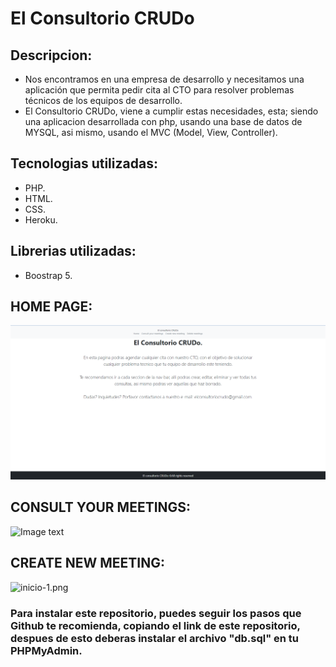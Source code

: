 # El Consultorio CRUDo

## Descripcion: 
- Nos encontramos en una empresa de desarrollo y necesitamos una aplicación que permita pedir cita al CTO para resolver problemas técnicos de los equipos de desarrollo.
- El Consultorio CRUDo, viene a cumplir estas necesidades, esta; siendo una aplicacion desarrollada con php, usando una base de datos de MYSQL, asi mismo, usando el MVC (Model, View, Controller).


## Tecnologias utilizadas:
- PHP.
- HTML.
- CSS. 
- Heroku.

## Librerias utilizadas: 
- Boostrap 5.

## HOME PAGE:
![home.png](https://github.com/HellSephia/El-Consultorio-CRUDo/blob/dev/assets/home.png?raw=true)

## CONSULT YOUR MEETINGS:
![Image text](https://gyazo.com/d5b084b513b3c28c9feb3a45a8f80158)

## CREATE NEW MEETING:
![inicio-1.png](https://dsm01pap001files.storage.live.com/y4m72_58foSCM66OUGhKFjfl6KyHHGkwqN8msypzt62HtoXgWXnKsRpAEHvm8Tkh0svOerQa8Vk4llguHPXnLnWw8gFauxGC2SZDQNZC5sZHHARZUsUFOcebUmeeBYPoclLp85hwxAgWuZXOlDmJBt2pHIhKAYECGFS_tKRfSZwR7ApBjV_u5C2j2ITwshhhA0H?width=1897&height=892&cropmode=none)


### Para instalar este repositorio, puedes seguir los pasos que Github te recomienda, copiando el link de este repositorio, despues de esto deberas instalar el archivo "db.sql" en tu PHPMyAdmin.